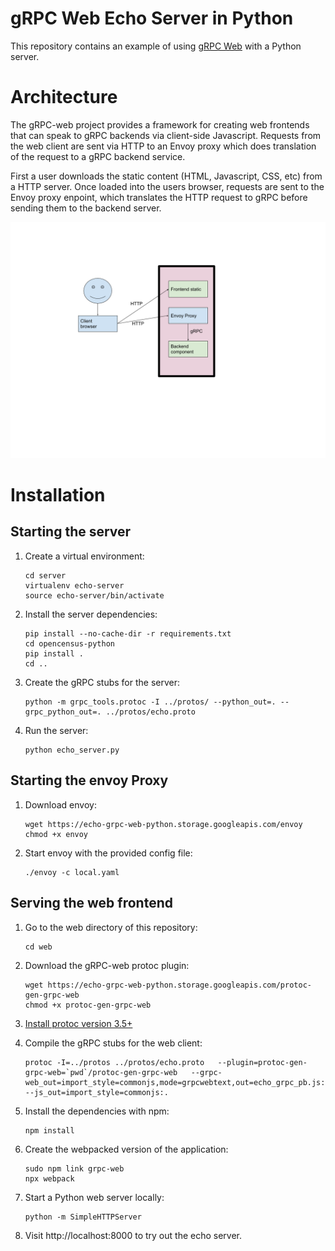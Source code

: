 # gRPC Web Echo Server in Python

This repository contains an example of using [gRPC Web](https://github.com/grpc/grpc-web) with a Python server.

# Architecture

The gRPC-web project provides a framework for creating web frontends that can speak
to gRPC backends via client-side Javascript. Requests from the web client are sent
via HTTP to an Envoy proxy which does translation of the request to a gRPC backend service.

First a user downloads the static content (HTML, Javascript, CSS, etc) from a HTTP
server. Once loaded into the users browser, requests are sent to the Envoy proxy
enpoint, which translates the HTTP request to gRPC before sending them to the backend server.

![](docs/img/arch.png)

# Installation

## Starting the server
1. Create a virtual environment:

    ```
    cd server
    virtualenv echo-server
    source echo-server/bin/activate
    ```

1. Install the server dependencies:

    ```
    pip install --no-cache-dir -r requirements.txt
    cd opencensus-python
    pip install .
    cd ..
    ```

1. Create the gRPC stubs for the server:

    ```
    python -m grpc_tools.protoc -I ../protos/ --python_out=. --grpc_python_out=. ../protos/echo.proto
    ```

1. Run the server:

    ```
    python echo_server.py
    ```

## Starting the envoy Proxy

1. Download envoy:

    ```
    wget https://echo-grpc-web-python.storage.googleapis.com/envoy
    chmod +x envoy
    ```

1. Start envoy with the provided config file:

    ```
    ./envoy -c local.yaml
    ```

## Serving the web frontend

1. Go to the web directory of this repository:

    ```
    cd web
    ```

1. Download the gRPC-web protoc plugin:

    ```
    wget https://echo-grpc-web-python.storage.googleapis.com/protoc-gen-grpc-web
    chmod +x protoc-gen-grpc-web
    ```

1. [Install protoc version 3.5+](https://github.com/protocolbuffers/protobuf#protocol-compiler-installation)

1. Compile the gRPC stubs for the web client:

    ```
    protoc -I=../protos ../protos/echo.proto   --plugin=protoc-gen-grpc-web=`pwd`/protoc-gen-grpc-web   --grpc-web_out=import_style=commonjs,mode=grpcwebtext,out=echo_grpc_pb.js:.   --js_out=import_style=commonjs:.
    ```

1. Install the dependencies with npm:

    ```
    npm install
    ```

1. Create the webpacked version of the application:
    ```
    sudo npm link grpc-web
    npx webpack
    ```

1. Start a Python web server locally:

    ```
    python -m SimpleHTTPServer
    ```

1. Visit http://localhost:8000 to try out the echo server.